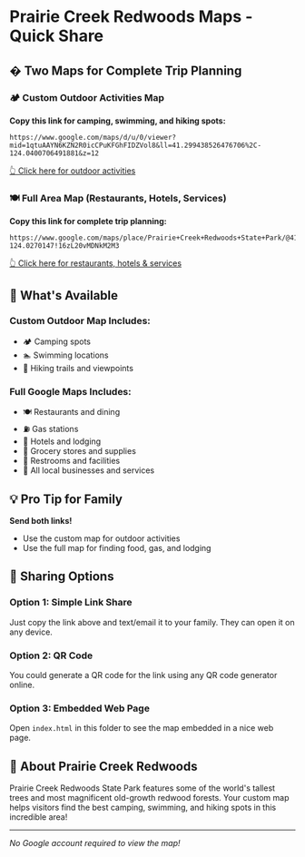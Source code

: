 # Prairie Creek Redwoods Maps - Quick Share

## � Two Maps for Complete Trip Planning

### 🏕️ Custom Outdoor Activities Map

**Copy this link for camping, swimming, and hiking spots:**

```
https://www.google.com/maps/d/u/0/viewer?mid=1qtuAAYN6KZN2R0icCPuKFGhFIDZVol8&ll=41.299438526476706%2C-124.0400706491881&z=12
```

[👆 Click here for outdoor activities](https://www.google.com/maps/d/u/0/viewer?mid=1qtuAAYN6KZN2R0icCPuKFGhFIDZVol8&ll=41.299438526476706%2C-124.0400706491881&z=12)

### 🍽️ Full Area Map (Restaurants, Hotels, Services)

**Copy this link for complete trip planning:**

```
https://www.google.com/maps/place/Prairie+Creek+Redwoods+State+Park/@41.3894734,-124.0618838,12z/data=!3m1!4b1!4m6!3m5!1s0x54d157d4d9f21821:0x8d0a70ea54b63c1d!8m2!3d41.3894734!4d-124.0270147!16zL20vMDNkM2M3
```

[👆 Click here for restaurants, hotels & services](https://www.google.com/maps/place/Prairie+Creek+Redwoods+State+Park/@41.3894734,-124.0618838,12z/data=!3m1!4b1!4m6!3m5!1s0x54d157d4d9f21821:0x8d0a70ea54b63c1d!8m2!3d41.3894734!4d-124.0270147!16zL20vMDNkM2M3)

## 📍 What's Available

### Custom Outdoor Map Includes:

- 🏕️ Camping spots
- 🏊 Swimming locations
- 🥾 Hiking trails and viewpoints

### Full Google Maps Includes:

- 🍽️ Restaurants and dining
- ⛽ Gas stations
- 🏨 Hotels and lodging
- 🏪 Grocery stores and supplies
- 🚻 Restrooms and facilities
- 📍 All local businesses and services

## 💡 Pro Tip for Family

**Send both links!**

- Use the custom map for outdoor activities
- Use the full map for finding food, gas, and lodging

## 📱 Sharing Options

### Option 1: Simple Link Share

Just copy the link above and text/email it to your family. They can open it on any device.

### Option 2: QR Code

You could generate a QR code for the link using any QR code generator online.

### Option 3: Embedded Web Page

Open `index.html` in this folder to see the map embedded in a nice web page.

## 🌲 About Prairie Creek Redwoods

Prairie Creek Redwoods State Park features some of the world's tallest trees and most magnificent old-growth redwood forests. Your custom map helps visitors find the best camping, swimming, and hiking spots in this incredible area!

---

_No Google account required to view the map!_

